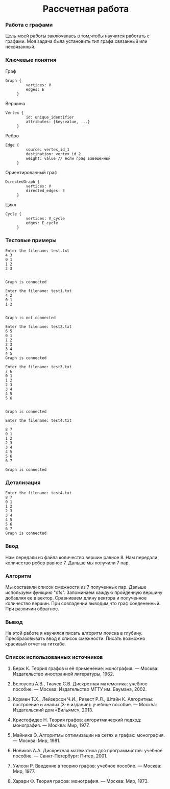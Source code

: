 <h1 align= "center"> Рассчетная работа</h1>

### Работа с графами
Цель моей работы заключалась в том,чтобы научится работать с графами.
Моя задача была установить тип графа:связанный или несвязанный.

### Ключевые понятия

Граф

~~~
Graph {
         vertices: V
         edges: E
     }

~~~

Вершина

```
Vertex {
         id: unique_identifier
         attributes: {key:value, ...}
     }
```

Ребро

~~~
Edge {
         source: vertex_id_1
         destination: vertex_id_2
         weight: value // если граф взвешенный
     }
~~~

Ориентировачный граф

~~~
DirectedGraph {
         vertices: V
         directed_edges: E
     }
~~~

Цикл

~~~
Cycle {
         vertices: V_cycle
         edges: E_cycle
     }
~~~
### Тестовые примеры

~~~
Enter the filename: test.txt
4 3
0 1
1 2
2 3


Graph is connected
~~~
~~~
Enter the filename: test1.txt
4 2
0 1
1 2


Graph is not connected
~~~
~~~
Enter the filename: test2.txt
6 5
0 1
1 2
2 3
3 4
4 5
Graph is connected
~~~

~~~
Enter the filename: test3.txt
7 6
0 1
1 2
2 3
3 4
4 5
5 6


Graph is connected
~~~

~~~
Enter the filename: test4.txt

8 7
0 1
1 2
2 3
3 4
4 5
5 6
6 7

Graph is connected
~~~



### Детализация
~~~
Enter the filename: test4.txt
8 7
0 1
1 2
2 3
3 4
4 5
5 6
6 7
Graph is connected
~~~
### Ввод
Нам передали из файла количество вершин равное 8.
Нам передали количество ребер равное 7.
Дальше мы получили 7 пар.

### Алгоритм
Мы составили список смежности из 7 полученных пар.
Дальше используем функцию "dfs".
Запоминаем каждую пройденную вершину добавляя ее в вектор.
Сравниваем длину вектора и полученное количество вершин.
При совпадении выводим,что граф соедененный.
При различии обратное.
### Вывод
На этой работе я научился писать алгоритм поиска в глубину.
Преобразовывать ввод в список смежности.
Писать возможно красивый отчет на гитхабе.
### Список использованных источников
1. Берж К. Теория графов и её применение: монография. — Москва: Издательство иностранной литературы, 1962.

2. Белоусов А.В., Ткачев С.В. Дискретная математика: учебное пособие. — Москва: Издательство МГТУ им. Баумана, 2002.

3. Кормен Т.Х., Лейзерсон Ч.И., Ривест Р.Л., Штайн К. Алгоритмы: построение и анализ (3-е издание): учебное пособие. — Москва: Издательский дом «Вильямс», 2013.

4. Кристофидес Н. Теория графов: алгоритмический подход: монография. — Москва: Мир, 1977.

5. Майника Э. Алгоритмы оптимизации на сетях и графах: монография. — Москва: Мир, 1981.

6. Новиков А.A. Дискретная математика для программистов: учебное пособие. — Санкт-Петербург: Питер, 2001.

7. Уилсон Р. Введение в теорию графов: учебное пособие. — Москва: Мир, 1977.

8. Харари Ф. Теория графов: монография. — Москва: Мир, 1973.



